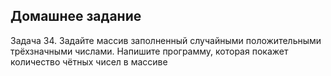 ## Домашнее задание
Задача 34. Задайте массив заполненный случайными положительными трёхзначными числами. Напишите программу, которая покажет количество чётных чисел в массиве

